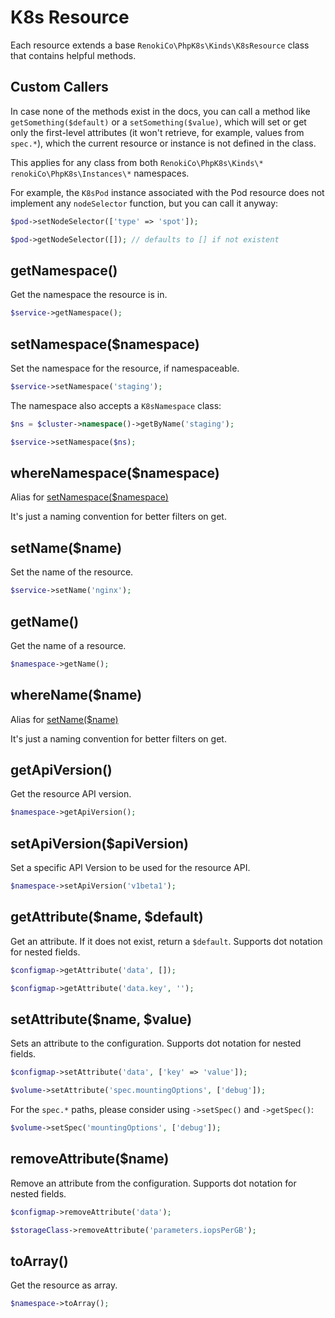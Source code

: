 # K8s Resource

Each resource extends a base `RenokiCo\PhpK8s\Kinds\K8sResource` class that contains helpful methods.

## Custom Callers

In case none of the methods exist in the docs, you can call a method like `getSomething($default)` or a `setSomething($value)`, which will set or get only the first-level attributes (it won't retrieve, for example, values from `spec.*`), which the current resource or instance is not defined in the class.

This applies for any class from both `RenokiCo\PhpK8s\Kinds\*` `renokiCo\PhpK8s\Instances\*` namespaces.

For example, the `K8sPod` instance associated with the Pod resource does not implement any `nodeSelector` function, but you can call it anyway:

```php
$pod->setNodeSelector(['type' => 'spot']);

$pod->getNodeSelector([]); // defaults to [] if not existent
```

## getNamespace()

Get the namespace the resource is in.

```php
$service->getNamespace();
```

## setNamespace($namespace)

Set the namespace for the resource, if namespaceable.

```php
$service->setNamespace('staging');
```

The namespace also accepts a `K8sNamespace` class:

```php
$ns = $cluster->namespace()->getByName('staging');

$service->setNamespace($ns);
```

## whereNamespace($namespace)

Alias for [setNamespace($namespace)](#setnamespacenamespace)

It's just a naming convention for better filters on get.

## setName($name)

Set the name of the resource.

```php
$service->setName('nginx');
```

## getName()

Get the name of a resource.

```php
$namespace->getName();
```

## whereName($name)

Alias for [setName($name)](#setnamename)

It's just a naming convention for better filters on get.

## getApiVersion()

Get the resource API version.

```php
$namespace->getApiVersion();
```

## setApiVersion($apiVersion)

Set a specific API Version to be used for the resource API.

```php
$namespace->setApiVersion('v1beta1');
```

## getAttribute($name, $default)

Get an attribute. If it does not exist, return a `$default`. Supports dot notation for nested fields.

```php
$configmap->getAttribute('data', []);
```

```php
$configmap->getAttribute('data.key', '');
```

## setAttribute($name, $value)

Sets an attribute to the configuration. Supports dot notation for nested fields.

```php
$configmap->setAttribute('data', ['key' => 'value']);
```

```php
$volume->setAttribute('spec.mountingOptions', ['debug']);
```

For the `spec.*` paths, please consider using `->setSpec()` and `->getSpec()`:

```php
$volume->setSpec('mountingOptions', ['debug']);
```

## removeAttribute($name)

Remove an attribute from the configuration. Supports dot notation for nested fields.

```php
$configmap->removeAttribute('data');
```

```php
$storageClass->removeAttribute('parameters.iopsPerGB');
```

## toArray()

Get the resource as array.

```php
$namespace->toArray();
```
